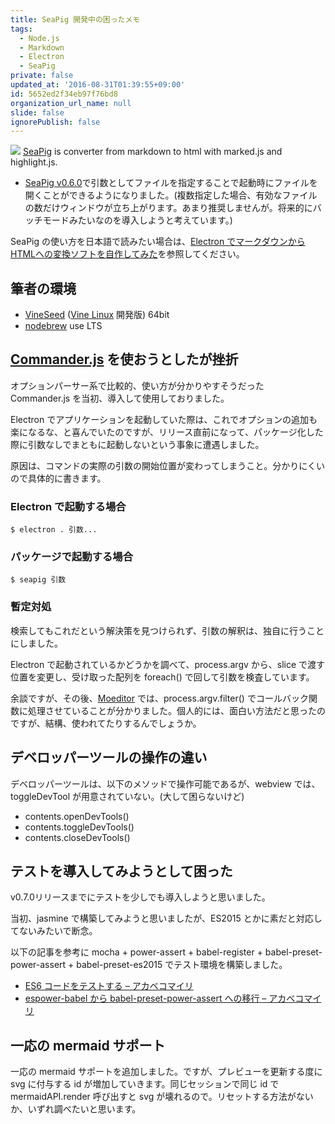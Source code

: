 ```yaml
---
title: SeaPig 開発中の困ったメモ
tags:
  - Node.js
  - Markdown
  - Electron
  - SeaPig
private: false
updated_at: '2016-08-31T01:39:55+09:00'
id: 5652ed2f34eb97f76bd8
organization_url_name: null
slide: false
ignorePublish: false
---
```

![](https://raw.githubusercontent.com/yasumichi/seapig/master/seapig.png) [SeaPig](https://github.com/yasumichi/seapig) is converter from markdown to html with marked.js and highlight.js.

- [SeaPig v0.6.0](https://github.com/yasumichi/seapig/tree/v0.6.0)で引数としてファイルを指定することで起動時にファイルを開くことができるようになりました。(複数指定した場合、有効なファイルの数だけウィンドウが立ち上がります。あまり推奨しませんが。将来的にバッチモードみたいなのを導入しようと考えています。)

SeaPig の使い方を日本語で読みたい場合は、[Electron でマークダウンからHTMLへの変換ソフトを自作してみた](http://qiita.com/yasumichi/items/b3acec72d740fba4b7f7)を参照してください。

## 筆者の環境

- [VineSeed](https://vinelinux.org/vineseed.html) ([Vine Linux](https://vinelinux.org/) 開発版) 64bit
- [nodebrew](https://github.com/hokaccha/nodebrew) use LTS

## [Commander.js](https://github.com/tj/commander.js/) を使おうとしたが挫折

オプションパーサー系で比較的、使い方が分かりやすそうだった Commander.js を当初、導入して使用しておりました。

Electron でアプリケーションを起動していた際は、これでオプションの追加も楽になるな、と喜んでいたのですが、リリース直前になって、パッケージ化した際に引数なしでまともに起動しないという事象に遭遇しました。

原因は、コマンドの実際の引数の開始位置が変わってしまうこと。分かりにくいので具体的に書きます。

### Electron で起動する場合
```
$ electron . 引数...
```

### パッケージで起動する場合
```
$ seapig 引数
```

### 暫定対処
検索してもこれだという解決策を見つけられず、引数の解釈は、独自に行うことにしました。

Electron で起動されているかどうかを調べて、process.argv から、slice で渡す位置を変更し、受け取った配列を foreach() で回して引数を検査しています。

余談ですが、その後、[Moeditor](https://github.com/Moeditor/Moeditor) では、process.argv.filter() でコールバック関数に処理させていることが分かりました。個人的には、面白い方法だと思ったのですが、結構、使われてたりするんでしょうか。

## デベロッパーツールの操作の違い

デベロッパーツールは、以下のメソッドで操作可能であるが、webview では、toggleDevTool が用意されていない。(大して困らないけど)

- contents.openDevTools()
- contents.toggleDevTools()
- contents.closeDevTools()

## テストを導入してみようとして困った

v0.7.0リリースまでにテストを少しでも導入しようと思いました。

当初、jasmine で構築してみようと思いましたが、ES2015 とかに素だと対応してないみたいで断念。

以下の記事を参考に mocha + power-assert + babel-register + babel-preset-power-assert + babel-preset-es2015 でテスト環境を構築しました。

- [ES6 コードをテストする – アカベコマイリ](http://akabeko.me/blog/2015/05/es6-unit-test/)
- [espower-babel から babel-preset-power-assert への移行 – アカベコマイリ](http://akabeko.me/blog/2016/04/espower-babel-to-babel-preset-power-assert/)

## 一応の mermaid サポート

一応の mermaid サポートを追加しました。ですが、プレビューを更新する度に svg に付与する id が増加していきます。同じセッションで同じ id で mermaidAPI.render 呼び出すと svg が壊れるので。リセットする方法がないか、いずれ調べたいと思います。
